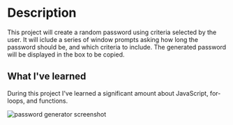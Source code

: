 # Description



This project will create a random password using criteria selected by the user. It will iclude a series of window prompts asking how long the password should be, and which criteria to include. The generated password will be displayed in the box to be copied.

## What I've learned

During this project I've learned a significant amount about JavaScript, for-loops, and functions.


![password generator screenshot](https://user-images.githubusercontent.com/115768554/200978663-a048be80-bbb2-48bd-adc3-2f74e4da5b0d.png)
